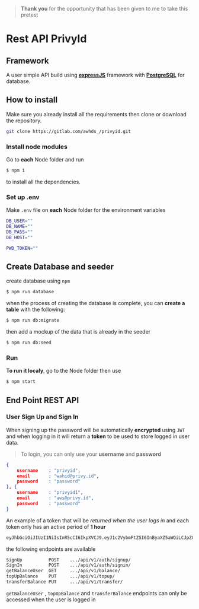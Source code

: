 > **Thank you** for the opportunity that has been given to me to take this
> pretest

# Rest API PrivyId

## Framework
A user simple API build using **[expressJS](https://expressjs.com/)** framework with **[PostgreSQL](https://www.postgresql.org/)** for database.

## How to install
Make sure you already install all the requirements then clone or download the repository.
```bash
git clone https://gitlab.com/awhds_/privyid.git
```
### Install node modules
Go to **each** Node folder and run
```bash
$ npm i
```
to install all the dependencies.
### Set up .env
Make  `.env`  file on  **each**  Node folder for the environment variables
```bash
DB_USER=""
DB_NAME=""
DB_PASS=""
DB_HOST=""

PWD_TOKEN=""
```

## Create Database and seeder
create database using `npm`
```bash
$ npm run database
```
when the process of creating the database is complete, you can **create a table** with the following:
```bash
$ npm run db:migrate
```
then add a mockup of the data that is already in the seeder
```bash
$ npm run db:seed
```
### Run
**To run it localy**, go to the Node folder then use
```bash
$ npm start
```

## End Point REST API

### User Sign Up and Sign In
When signing up the password will be automatically **encrypted** using `JWT` and when logging in it will return a **token** to be used to store logged in user data. 

> To login, you can only use your **username** and **password**

```json
{
	username  	: "privyid",
	email  		: "wahid@privy.id",
	password  	: "password"
}, {
	username  	: "privyid1",
	email  		: "aws@privy.id",
	password  	: "password"
}
```
An example of a token that will be *returned when the user logs in* and each token only has an active period of **1 hour**
```bash
eyJhbGciOiJIUzI1NiIsInR5cCI6IkpXVCJ9.eyJ1c2VybmFtZSI6InByaXZ5aWQiLCJpZCI6MSwiaWF0IjoxNjM3NjkxNDYxLCJleHAiOjE2Mzc2OTUwNjF9.IFZi35EYDyU4-rTjXtnWiI3JR8b63M2eamUkFxjD2Lo
```
the following endpoints are available
```bash
SignUp 			POST    .../api/v1/auth/signup/
SignIn			POST	.../api/v1/auth/signin/
getBalanceUser	GET		.../api/v1/balance/
topUpBalance	PUT		.../api/v1/topup/
transferBalance	PUT		.../api/v1/transfer/
```
`getBalanceUser` , `topUpBalance` and `transferBalance` endpoints can only be accessed when the user is logged in